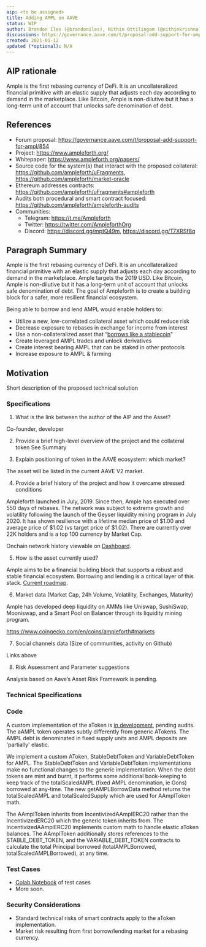 ```yaml
---
aip: <to be assigned>
title: Adding AMPL on AAVE
status: WIP
author: Brandon Iles (@brandoniles), Nithin Ottilingam (@nithinkrishna)
discussions: https://governance.aave.com/t/proposal-add-support-for-ampl/854
created: 2021-01-12
updated (*optional): N/A
---
```


## AIP rationale

Ample is the first rebasing currency of DeFi. It is an uncollateralized financial primitive with an elastic supply that adjusts each day according to demand in the marketplace. Like Bitcoin, Ample is non-dilutive but it has a long-term unit of account that unlocks safe denomination of debt.

## References

- Forum proposal: https://governance.aave.com/t/proposal-add-support-for-ampl/854
- Project: https://www.ampleforth.org/
- Whitepaper: https://www.ampleforth.org/papers/
- Source code for the system(s) that interact with the proposed collateral: https://github.com/ampleforth/uFragments, https://github.com/ampleforth/market-oracle
- Ethereum addresses contracts: https://github.com/ampleforth/uFragments#ampleforth
- Audits both procedural and smart contract focused: https://github.com/ampleforth/ampleforth-audits
- Communities:
  * Telegram: https://t.me/Ampleforth
  * Twitter: https://twitter.com/AmpleforthOrg
  * Discord: https://discord.gg/mptQ49m, https://discord.gg/T7XRSf8q

## Paragraph Summary
Ample is the first rebasing currency of DeFi. It is an uncollateralized financial primitive with an elastic supply that adjusts each day according to demand in the marketplace. Ample targets the 2019 USD. Like Bitcoin, Ample is non-dilutive but it has a long-term unit of account that unlocks safe denomination of debt. The goal of Ampleforth is to create a building block for a safer, more resilient financial ecosystem.

Being able to borrow and lend AMPL would enable holders to:

- Utilize a new, low-correlated collateral asset which could reduce risk
- Decrease exposure to rebases in exchange for income from interest
- Use a non-collateralized asset that “[borrows like a stablecoin](https://medium.com/ampleforth/elastic-finance-lending-213e02de0583)"
- Create leveraged AMPL trades and unlock derivatives
- Create interest bearing AMPL that can be staked in other protocols
- Increase exposure to AMPL & farming

## Motivation
Short description of the proposed technical solution

### Specifications

1. What is the link between the author of the AIP and the Asset?

Co-founder, developer

2. Provide a brief high-level overview of the project and the collateral token
See Summary

3. Explain positioning of token in the AAVE ecosystem: which market?

The asset will be listed in the current AAVE V2 market.

4. Provide a brief history of the project and how it overcame stressed conditions

Ampleforth launched in July, 2019. Since then, Ample has executed over 550 days of rebases. The network was subject to extreme growth and volatility following the launch of the Geyser liquidity mining program in July 2020. It has shown resilience with a lifetime median price of $1.00 and average price of $1.02 (vs target price of $1.02). There are currently over 22K holders and is a top 100 currency by Market Cap.

Onchain network history viewable on [Dashboard](https://www.ampleforth.org/dashboard/).

5. How is the asset currently used?

Ample aims to be a financial building block that supports a robust and stable financial ecosystem. Borrowing and lending is a critical layer of this stack. [Current roadmap](https://www.ampleforth.org/roadmap/).

6. Market data (Market Cap, 24h Volume, Volatility, Exchanges, Maturity)

Ample has developed deep liquidity on AMMs like Uniswap, SushiSwap, Mooniswap, and a Smart Pool on Balancer through its liquidity mining program.

https://www.coingecko.com/en/coins/ampleforth#markets

7. Social channels data (Size of communities, activity on Github)

Links above

8. Risk Assessment and Parameter suggestions

Analysis based on Aave’s Asset Risk Framework is pending.

### Technical Specifications

### Code
A custom implementation of the aToken is [in development](https://github.com/ampleforth/protocol-v2/pull/1), pending audits. The aAMPL token operates subtly differently from generic ATokens. The AMPL debt is denominated in fixed supply units and AMPL deposits are 'partially' elastic.

We implement a custom AToken, StableDebtToken and VariableDebtToken for AMPL. The StableDebtToken and VariableDebtToken implementations make no functional changes to the generic implementation. When the debt tokens are mint and burnt, it performs some additional book-keeping to keep track of the totalScaledAMPL (fixed AMPL denomination, ie Gons) borrowed at any-time. The new getAMPLBorrowData method returns the totalScaledAMPL and totalScaledSupply which are used for AAmplToken math.

The AAmplToken inherits from IncentivizedAAmplERC20 rather than the IncentivizedERC20 which the generic token inherits from. The IncentivizedAAmplERC20 implements custom math to handle elastic aToken balances. The AAmplToken additionally stores references to the STABLE_DEBT_TOKEN, and the VARIABLE_DEBT_TOKEN contracts to calculate the total Principal borrowed (totalAMPLBorrowed, totalScaledAMPLBorrowed), at any time.


### Test Cases
- [Colab Notebook](https://colab.research.google.com/drive/1a4zd7UL-U5Xrme9b0X5B39nJzjrFwfG1?usp=sharing) of test cases
- More soon.

### Security Considerations
- Standard technical risks of smart contracts apply to the aToken implementation.
- Market risk resulting from first borrow/lending market for a rebasing currency.
